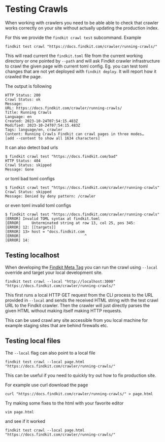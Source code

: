 # Testing Crawls

When working with crawlers you need to be able able to check that crawler works
correctly on your site without actually updating the production index.

For this we provide the `findkit crawl test` subcommand. Example

```
findkit test crawl "https://docs.findkit.com/crawler/running-crawls/"
```

This will read current the `findkit.toml` file from the current working
directory or one pointed by `--path` and will ask Findkit crawler
infrastructure to crawl the given page with current toml config. Eg. you can
test toml changes that are not yet deployed with `findkit deploy`. It will report
how it crawled the page.

The output is following

```
HTTP Status: 200
Crawl Status: ok
Message:
URL: https://docs.findkit.com/crawler/running-crawls/
Title: Running Crawls
Language: en
Created: 2023-10-24T07:54:15.483Z
Modified: 2023-10-24T07:54:15.483Z
Tags: language/en, crawler
Content: Running Crawls Findkit can crawl pages in three modes…
[add --content to show all 1634 characters]
```

It can also detect bad urls

```
$ findkit crawl test "https://docs.findkit.com/bad"
HTTP Status: 404
Crawl Status: skipped
Message: Gone
```

or toml bad toml configs

```
$ findkit crawl test "https://docs.findkit.com/crawler/running-crawls"
Crawl Status: skipped
Message: Denied by deny pattern: /crawler
```

or even toml invalid toml configs

```
$ findkit crawl test "https://docs.findkit.com/crawler/running-crawls"
[ERROR] Invalid TOML syntax at findkit.toml
[ERROR]     Unterminated string at row 13, col 25, pos 345:
[ERROR] 12: [[targets]]
[ERROR] 13> host = "docs.findkit.com
[ERROR]                             ^
[ERROR] 14:
```

## Testing localhost

When developing the [Findkit Meta Tag](/crawler/meta-tag) you can run the crawl
using `--local` override and target your local development site.

```
findkit test crawl --local "http://localhost:3000" "https://docs.findkit.com/crawler/running-crawls/"
```

This first runs a local HTTP GET request from the CLI process to the URL
provided in `--local` and sends the received HTML string with the test
crawl URL to the Findkit crawler. Then the crawler will just directly parses
the given HTML without making itself making HTTP requests.

This can be used crawl any site accessible from you local machine for example
staging sites that are behind firewalls etc.

## Testing local files

The `--local` flag can also point to a local file

```
findkit test crawl --local page.html "https://docs.findkit.com/crawler/running-crawls/"
```

This can be useful if you need to quickly try out how to fix production site.

For example use curl download the page

```
curl "https://docs.findkit.com/crawler/running-crawls/" > page.html
```

Try making some fixes to the html with your favorite editor

```
vim page.html
```

and see if it worked

```
findkit test crawl --local page.html "https://docs.findkit.com/crawler/running-crawls/"
```
